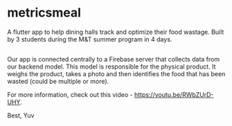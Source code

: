 # metricsmeal

A flutter app to help dining halls track and optimize their food wastage. Built by 3 students during the M&T summer program in 4 days. 

##

Our app is connected centrally to a Firebase server that collects data from our backend model. This model is responsible for the physical product. It weighs the product, takes a photo and then 
identifies the food that has been wasted (could be multiple or more).

For more information, check out this video - https://youtu.be/RWbZUrD-UHY. 

Best, 
Yuv
